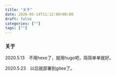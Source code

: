 ```yaml
---
title: "关于"
date: 2020-05-14T11:12:08+08:00
draft: false
categories: [""]
tags: [""]
---
```


### 关于

2020.5.13　不用hexo了，就用hugo吧，简简单单就好。

2020.5.23　以后就部署到gitee了。



